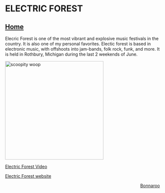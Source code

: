 # ELECTRIC FOREST
## [Home](index.md)

Elecric Forest is one of the most vibrant and explosive music festivals in the country. It is also one of my personal favorites. 
Electic forest is based in electronic music, with offshoots into jam-bands, folk rock, funk, and more. 
It is held in Rothbury, Michigan during the last 2 weekends of June. 

<a href="https://i.ytimg.com/vi/CYu4Gn1--QI/maxresdefault.jpg" target="_blank"><img src="https://i.ytimg.com/vi/CYu4Gn1--QI/maxresdefault.jpg" alt="scoopity woop"
style="width:width:500px;height:320px;"></a>

[Electric Forest Video](https://www.youtube.com/watch?v=glCGfosyg_Q)     

[Electric Forest website](https://www.electricforestfestival.com/)

<p style="text-align: right;"><a href="bonnaroo.md">Bonnaroo</a></p>

